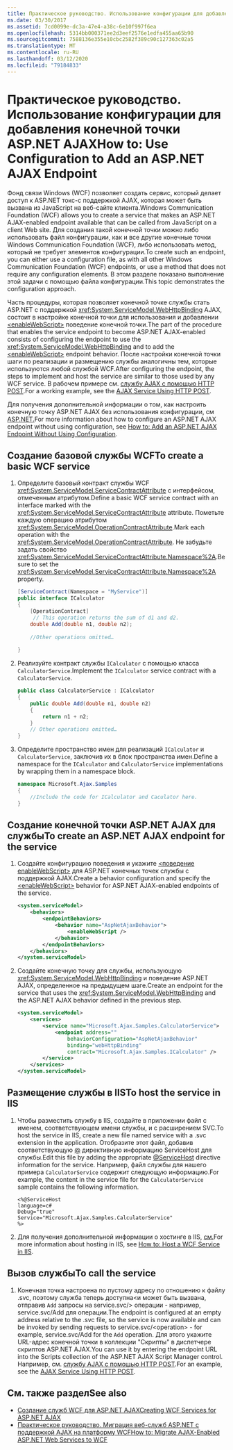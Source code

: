 ```yaml
---
title: Практическое руководство. Использование конфигурации для добавления конечной точки ASP.NET AJAX
ms.date: 03/30/2017
ms.assetid: 7cd0099e-dc3a-47e4-a38c-6e10f997f6ea
ms.openlocfilehash: 5314bb000371ee2d3eef2576e1edfa455aa65b90
ms.sourcegitcommit: 7588136e355e10cbc2582f389c90c127363c02a5
ms.translationtype: MT
ms.contentlocale: ru-RU
ms.lasthandoff: 03/12/2020
ms.locfileid: "79184833"
---
```

# <a name="how-to-use-configuration-to-add-an-aspnet-ajax-endpoint"></a><span data-ttu-id="62ecc-102">Практическое руководство. Использование конфигурации для добавления конечной точки ASP.NET AJAX</span><span class="sxs-lookup"><span data-stu-id="62ecc-102">How to: Use Configuration to Add an ASP.NET AJAX Endpoint</span></span>
<span data-ttu-id="62ecc-103">Фонд связи Windows (WCF) позволяет создать сервис, который делает доступ к ASP.NET токс-с поддержкой AJAX, которая может быть вызвана из JavaScript на веб-сайте клиента.</span><span class="sxs-lookup"><span data-stu-id="62ecc-103">Windows Communication Foundation (WCF) allows you to create a service that makes an ASP.NET AJAX-enabled endpoint available that can be called from JavaScript on a client Web site.</span></span> <span data-ttu-id="62ecc-104">Для создания такой конечной точки можно либо использовать файл конфигурации, как и все другие конечные точки Windows Communication Foundation (WCF), либо использовать метод, который не требует элементов конфигурации.</span><span class="sxs-lookup"><span data-stu-id="62ecc-104">To create such an endpoint, you can either use a configuration file, as with all other Windows Communication Foundation (WCF) endpoints, or use a method that does not require any configuration elements.</span></span> <span data-ttu-id="62ecc-105">В этом разделе показано выполнение этой задачи с помощью файла конфигурации.</span><span class="sxs-lookup"><span data-stu-id="62ecc-105">This topic demonstrates the configuration approach.</span></span>  
  
 <span data-ttu-id="62ecc-106">Часть процедуры, которая позволяет конечной точке службы стать ASP.NET с поддержкой <xref:System.ServiceModel.WebHttpBinding> AJAX, состоит в настройке конечной точки для использования и добавлении [ \<enableWebScript>](../../../../docs/framework/configure-apps/file-schema/wcf/enablewebscript.md) поведение конечной точки.</span><span class="sxs-lookup"><span data-stu-id="62ecc-106">The part of the procedure that enables the service endpoint to become ASP.NET AJAX-enabled consists of configuring the endpoint to use the <xref:System.ServiceModel.WebHttpBinding> and to add the [\<enableWebScript>](../../../../docs/framework/configure-apps/file-schema/wcf/enablewebscript.md) endpoint behavior.</span></span> <span data-ttu-id="62ecc-107">После настройки конечной точки шаги по реализации и размещению службы аналогичны тем, которые используются любой службой WCF.</span><span class="sxs-lookup"><span data-stu-id="62ecc-107">After configuring the endpoint, the steps to implement and host the service are similar to those used by any WCF service.</span></span> <span data-ttu-id="62ecc-108">В рабочем примере см. [службу AJAX с помощью HTTP POST](../../../../docs/framework/wcf/samples/ajax-service-using-http-post.md).</span><span class="sxs-lookup"><span data-stu-id="62ecc-108">For a working example, see the [AJAX Service Using HTTP POST](../../../../docs/framework/wcf/samples/ajax-service-using-http-post.md).</span></span>  
  
 <span data-ttu-id="62ecc-109">Для получения дополнительной информации о том, как настроить конечную точку ASP.NET AJAX без использования конфигурации, см [ASP.NET.](../../../../docs/framework/wcf/feature-details/how-to-add-an-aspnet-ajax-endpoint-without-using-configuration.md)</span><span class="sxs-lookup"><span data-stu-id="62ecc-109">For more information about how to configure an ASP.NET AJAX endpoint without using configuration, see [How to: Add an ASP.NET AJAX Endpoint Without Using Configuration](../../../../docs/framework/wcf/feature-details/how-to-add-an-aspnet-ajax-endpoint-without-using-configuration.md).</span></span>  
  
## <a name="to-create-a-basic-wcf-service"></a><span data-ttu-id="62ecc-110">Создание базовой службы WCF</span><span class="sxs-lookup"><span data-stu-id="62ecc-110">To create a basic WCF service</span></span>  
  
1. <span data-ttu-id="62ecc-111">Определите базовый контракт службы WCF <xref:System.ServiceModel.ServiceContractAttribute> с интерфейсом, отмеченным атрибутом.</span><span class="sxs-lookup"><span data-stu-id="62ecc-111">Define a basic WCF service contract with an interface marked with the <xref:System.ServiceModel.ServiceContractAttribute> attribute.</span></span> <span data-ttu-id="62ecc-112">Пометьте каждую операцию атрибутом <xref:System.ServiceModel.OperationContractAttribute>.</span><span class="sxs-lookup"><span data-stu-id="62ecc-112">Mark each operation with the <xref:System.ServiceModel.OperationContractAttribute>.</span></span> <span data-ttu-id="62ecc-113">Не забудьте задать свойство <xref:System.ServiceModel.ServiceContractAttribute.Namespace%2A>.</span><span class="sxs-lookup"><span data-stu-id="62ecc-113">Be sure to set the <xref:System.ServiceModel.ServiceContractAttribute.Namespace%2A> property.</span></span>  
  
    ```csharp
    [ServiceContract(Namespace = "MyService")]  
    public interface ICalculator  
    {  
        [OperationContract]  
         // This operation returns the sum of d1 and d2.  
        double Add(double n1, double n2);  
  
        //Other operations omitted…  
  
    }  
    ```  
  
2. <span data-ttu-id="62ecc-114">Реализуйте контракт службы `ICalculator` с помощью класса `CalculatorService`.</span><span class="sxs-lookup"><span data-stu-id="62ecc-114">Implement the `ICalculator` service contract with a `CalculatorService`.</span></span>  
  
    ```csharp
    public class CalculatorService : ICalculator  
    {  
        public double Add(double n1, double n2)  
        {  
            return n1 + n2;  
        }
        // Other operations omitted…
    }
    ```  
  
3. <span data-ttu-id="62ecc-115">Определите пространство имен для реализаций `ICalculator` и `CalculatorService`, заключив их в блок пространства имен.</span><span class="sxs-lookup"><span data-stu-id="62ecc-115">Define a namespace for the `ICalculator` and `CalculatorService` implementations by wrapping them in a namespace block.</span></span>  
  
    ```csharp
    namespace Microsoft.Ajax.Samples
    {  
        //Include the code for ICalculator and Caculator here.  
    }  
    ```  
  
## <a name="to-create-an-aspnet-ajax-endpoint-for-the-service"></a><span data-ttu-id="62ecc-116">Создание конечной точки ASP.NET AJAX для службы</span><span class="sxs-lookup"><span data-stu-id="62ecc-116">To create an ASP.NET AJAX endpoint for the service</span></span>  
  
1. <span data-ttu-id="62ecc-117">Создайте конфигурацию поведения и укажите [ \<поведение enableWebScript>](../../../../docs/framework/configure-apps/file-schema/wcf/enablewebscript.md) для ASP.NET конечных точек службы с поддержкой AJAX.</span><span class="sxs-lookup"><span data-stu-id="62ecc-117">Create a behavior configuration and specify the [\<enableWebScript>](../../../../docs/framework/configure-apps/file-schema/wcf/enablewebscript.md) behavior for ASP.NET AJAX-enabled endpoints of the service.</span></span>  
  
    ```xml  
    <system.serviceModel>  
        <behaviors>  
            <endpointBehaviors>  
                <behavior name="AspNetAjaxBehavior">  
                    <enableWebScript />  
                </behavior>  
            </endpointBehaviors>  
        </behaviors>  
    </system.serviceModel>  
    ```  
  
2. <span data-ttu-id="62ecc-118">Создайте конечную точку для службы, использующую <xref:System.ServiceModel.WebHttpBinding> и поведение ASP.NET AJAX, определенное на предыдущем шаге.</span><span class="sxs-lookup"><span data-stu-id="62ecc-118">Create an endpoint for the service that uses the <xref:System.ServiceModel.WebHttpBinding> and the ASP.NET AJAX behavior defined in the previous step.</span></span>  
  
    ```xml  
    <system.serviceModel>  
        <services>  
            <service name="Microsoft.Ajax.Samples.CalculatorService">  
                <endpoint address=""  
                    behaviorConfiguration="AspNetAjaxBehavior"
                    binding="webHttpBinding"  
                    contract="Microsoft.Ajax.Samples.ICalculator" />  
            </service>  
        </services>  
    </system.serviceModel>
    ```  
  
## <a name="to-host-the-service-in-iis"></a><span data-ttu-id="62ecc-119">Размещение службы в IIS</span><span class="sxs-lookup"><span data-stu-id="62ecc-119">To host the service in IIS</span></span>  
  
1. <span data-ttu-id="62ecc-120">Чтобы разместить службу в IIS, создайте в приложении файл с именем, соответствующем имени службы, и с расширением SVC.</span><span class="sxs-lookup"><span data-stu-id="62ecc-120">To host the service in IIS, create a new file named service with a .svc extension in the application.</span></span> <span data-ttu-id="62ecc-121">Отобразите этот файл, добавив соответствующую [ \@](../../../../docs/framework/configure-apps/file-schema/wcf-directive/servicehost.md) директивную информацию ServiceHost для службы.</span><span class="sxs-lookup"><span data-stu-id="62ecc-121">Edit this file by adding the appropriate [\@ServiceHost](../../../../docs/framework/configure-apps/file-schema/wcf-directive/servicehost.md) directive information for the service.</span></span> <span data-ttu-id="62ecc-122">Например, файл службы для нашего примера `CalculatorService` содержит следующую информацию.</span><span class="sxs-lookup"><span data-stu-id="62ecc-122">For example, the content in the service file for the `CalculatorService` sample contains the following information.</span></span>  
  
    ```
    <%@ServiceHost
    language=c#
    Debug="true"
    Service="Microsoft.Ajax.Samples.CalculatorService"  
    %>  
    ```  
  
2. <span data-ttu-id="62ecc-123">Для получения дополнительной информации о хостинге в IIS, [см.](../../../../docs/framework/wcf/feature-details/how-to-host-a-wcf-service-in-iis.md)</span><span class="sxs-lookup"><span data-stu-id="62ecc-123">For more information about hosting in IIS, see [How to: Host a WCF Service in IIS](../../../../docs/framework/wcf/feature-details/how-to-host-a-wcf-service-in-iis.md).</span></span>  
  
## <a name="to-call-the-service"></a><span data-ttu-id="62ecc-124">Вызов службы</span><span class="sxs-lookup"><span data-stu-id="62ecc-124">To call the service</span></span>  
  
1. <span data-ttu-id="62ecc-125">Конечная точка настроена по пустому адресу по отношению к файлу .svc, поэтому служба теперь доступна\<и может быть вызвана, отправив `Add` запросы на service.svc/> операции - например, service.svc/Add для операции.</span><span class="sxs-lookup"><span data-stu-id="62ecc-125">The endpoint is configured at an empty address relative to the .svc file, so the service is now available and can be invoked by sending requests to service.svc/\<operation> - for example, service.svc/Add for the `Add` operation.</span></span> <span data-ttu-id="62ecc-126">Для этого укажите URL-адрес конечной точки в коллекции "Скрипты" в диспетчере скриптов ASP.NET AJAX.</span><span class="sxs-lookup"><span data-stu-id="62ecc-126">You can use it by entering the endpoint URL into the Scripts collection of the ASP.NET AJAX Script Manager control.</span></span> <span data-ttu-id="62ecc-127">Например, см. [службу AJAX с помощью HTTP POST](../../../../docs/framework/wcf/samples/ajax-service-using-http-post.md).</span><span class="sxs-lookup"><span data-stu-id="62ecc-127">For an example, see the [AJAX Service Using HTTP POST](../../../../docs/framework/wcf/samples/ajax-service-using-http-post.md).</span></span>  
  
## <a name="see-also"></a><span data-ttu-id="62ecc-128">См. также раздел</span><span class="sxs-lookup"><span data-stu-id="62ecc-128">See also</span></span>

- [<span data-ttu-id="62ecc-129">Создание служб WCF для ASP.NET AJAX</span><span class="sxs-lookup"><span data-stu-id="62ecc-129">Creating WCF Services for ASP.NET AJAX</span></span>](../../../../docs/framework/wcf/feature-details/creating-wcf-services-for-aspnet-ajax.md)
- [<span data-ttu-id="62ecc-130">Практическое руководство. Миграция веб-служб ASP.NET с поддержкой AJAX на платформу WCF</span><span class="sxs-lookup"><span data-stu-id="62ecc-130">How to: Migrate AJAX-Enabled ASP.NET Web Services to WCF</span></span>](../../../../docs/framework/wcf/feature-details/how-to-migrate-ajax-enabled-aspnet-web-services-to-wcf.md)
